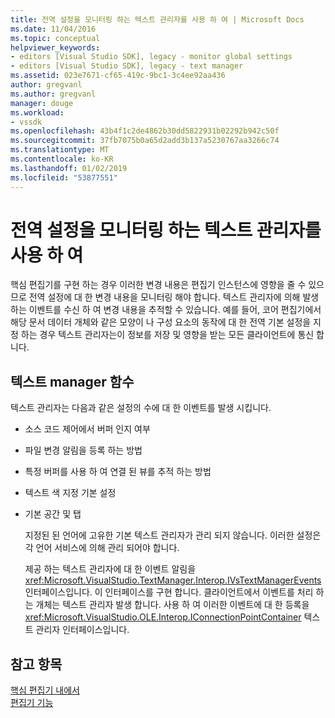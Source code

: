 ```yaml
---
title: 전역 설정을 모니터링 하는 텍스트 관리자를 사용 하 여 | Microsoft Docs
ms.date: 11/04/2016
ms.topic: conceptual
helpviewer_keywords:
- editors [Visual Studio SDK], legacy - monitor global settings
- editors [Visual Studio SDK], legacy - text manager
ms.assetid: 023e7671-cf65-419c-9bc1-3c4ee92aa436
author: gregvanl
ms.author: gregvanl
manager: douge
ms.workload:
- vssdk
ms.openlocfilehash: 43b4f1c2de4862b30dd5822931b02292b942c50f
ms.sourcegitcommit: 37fb7075b0a65d2add3b137a5230767aa3266c74
ms.translationtype: MT
ms.contentlocale: ko-KR
ms.lasthandoff: 01/02/2019
ms.locfileid: "53877551"
---
```

# <a name="use-the-text-manager-to-monitor-global-settings"></a>전역 설정을 모니터링 하는 텍스트 관리자를 사용 하 여
핵심 편집기를 구현 하는 경우 이러한 변경 내용은 편집기 인스턴스에 영향을 줄 수 있으므로 전역 설정에 대 한 변경 내용을 모니터링 해야 합니다. 텍스트 관리자에 의해 발생 하는 이벤트를 수신 하 여 변경 내용을 추적할 수 있습니다. 예를 들어, 코어 편집기에서 해당 문서 데이터 개체와 같은 모양이 나 구성 요소의 동작에 대 한 전역 기본 설정을 지정 하는 경우 텍스트 관리자는이 정보를 저장 및 영향을 받는 모든 클라이언트에 통신 합니다.  
  
## <a name="text-manager-functions"></a>텍스트 manager 함수  
 텍스트 관리자는 다음과 같은 설정의 수에 대 한 이벤트를 발생 시킵니다.  
  
- 소스 코드 제어에서 버퍼 인지 여부  
  
- 파일 변경 알림을 등록 하는 방법  
  
- 특정 버퍼를 사용 하 여 연결 된 뷰를 추적 하는 방법  
  
- 텍스트 색 지정 기본 설정  
  
- 기본 공간 및 탭  
  
  지정된 된 언어에 고유한 기본 텍스트 관리자가 관리 되지 않습니다. 이러한 설정은 각 언어 서비스에 의해 관리 되어야 합니다.  
  
  제공 하는 텍스트 관리자에 대 한 이벤트 알림을 <xref:Microsoft.VisualStudio.TextManager.Interop.IVsTextManagerEvents> 인터페이스입니다. 이 인터페이스를 구현 합니다. 클라이언트에서 이벤트를 처리 하는 개체는 텍스트 관리자 발생 합니다. 사용 하 여 이러한 이벤트에 대 한 등록을 <xref:Microsoft.VisualStudio.OLE.Interop.IConnectionPointContainer> 텍스트 관리자 인터페이스입니다.  
  
## <a name="see-also"></a>참고 항목  
 [핵심 편집기 내에서](../extensibility/inside-the-core-editor.md)   
 [편집기 기능](https://msdn.microsoft.com/library/bdac940d-1f14-4019-a01f-fd0bb3dc7198)
